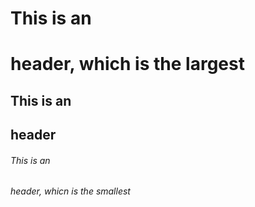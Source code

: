 # This is an <h1> header, which is the largest
## This is an <h2> header
###### This is an <h6> header, whicn is the smallest
